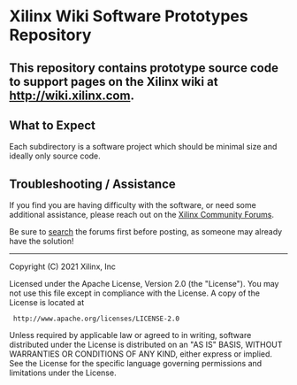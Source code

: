 # Xilinx Wiki Software Prototypes Repository
This repository contains prototype source code to support pages on the Xilinx wiki at http://wiki.xilinx.com.
---
## **What to Expect**
Each subdirectory is a software project which should be minimal size and ideally only source code.

## **Troubleshooting / Assistance**
If you find you are having difficulty with the software, or need some additional assistance, please reach out on the [Xilinx Community Forums](https://forums.xilinx.com).

Be sure to [search](https://forums.xilinx.com/t5/forums/searchpage/tab/message?advanced=false&allow_punctuation=false&inactive=false) the forums first before posting, as someone may already have the solution!

---
Copyright (C) 2021 Xilinx, Inc

Licensed under the Apache License, Version 2.0 (the "License"). You may
not use this file except in compliance with the License. A copy of the
License is located at

     http://www.apache.org/licenses/LICENSE-2.0

Unless required by applicable law or agreed to in writing, software
distributed under the License is distributed on an "AS IS" BASIS, WITHOUT
WARRANTIES OR CONDITIONS OF ANY KIND, either express or implied. See the
License for the specific language governing permissions and limitations
under the License.
